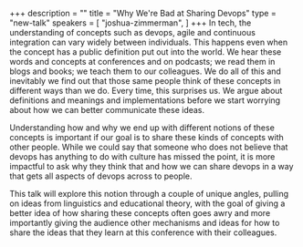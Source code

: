 +++
description = ""
title = "Why We're Bad at Sharing Devops"
type = "new-talk"
speakers = [
        "joshua-zimmerman",
]
+++
In tech, the understanding of concepts such as devops, agile and continuous integration can vary widely between individuals. This happens even when the concept has a public definition put out into the world. We hear these words and concepts at conferences and on podcasts; we read them in blogs and books; we teach them to our colleagues. We do all of this and inevitably we find out that those same people think of these concepts in different ways than we do. Every time, this surprises us. We argue about definitions and meanings and implementations before we start worrying about how we can better communicate these ideas.

Understanding how and why we end up with different notions of these concepts is important if our goal is to share these kinds of concepts with other people. While we could say that someone who does not believe that devops has anything to do with culture has missed the point, it is more impactful to ask why they think that and how we can share devops in a way that gets all aspects of devops across to people.

This talk will explore this notion through a couple of unique angles, pulling on ideas from linguistics and educational theory, with the goal of giving a better idea of how sharing these concepts often goes awry and more importantly giving the audience other mechanisms and ideas for how to share the ideas that they learn at this conference with their colleagues.